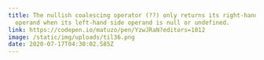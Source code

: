 ```yaml
---
title: The nullish coalescing operator (??) only returns its right-hand side
  operand when its left-hand side operand is null or undefined.
link: https://codepen.io/matuzo/pen/YzwJRaN?editors=1012
image: /static/img/uploads/til36.png
date: 2020-07-17T04:30:02.585Z
---
```

